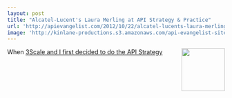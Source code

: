 ```yaml
---
layout: post
title: "Alcatel-Lucent's Laura Merling at API Strategy & Practice"
url: 'http://apievangelist.com/2012/10/22/alcatel-lucents-laura-merling-at-api-strategy-practice/'
image: 'http://kinlane-productions.s3.amazonaws.com/api-evangelist-site/blog/laura-merling.jpeg'
---
```


<img class="c1" src="https://s3.amazonaws.com/kinlane-productions/events/api-strategy-practice-conference/speakers/laura-merling.jpeg" alt="" width="100" align="right" />

When [3Scale and I first decided to do the API Strategy ][1]

   [1]: /2012/10/20/the-right-partnership-for-the-api-strategy--practice-conference/
